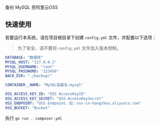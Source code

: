 备份 MySQL 至阿里云OSS

## 快速使用
若要运行本系统，请在项目根目录下创建 `config.yml` 文件，并配置以下选项：
> 为了安全，请不要将 `config.yml` 文件加入版本控制。

```yaml
DATABASE: "数据库"
MYSQL_HOST: "127.0.0.1"
MYSQL_USERNAME: "root"
MYSQL_PASSWORD: "123456"
BACK_DIR: "./backup/"

CONTAINER__NAME: "MySQL容器名:mysql"

OSS_ACCESS_KEY_ID: "OSS AccessKeyID"
OSS_ACCESS_KEY_SECRET: "OSS AccessKeySecret"
OSS_ENDPOINT: "OSS Endpoint，如：oss-cn-hangzhou.aliyuncs.com"
OSS_BUCKET: "Bucket"


```

执行 `go run . composer.yml`